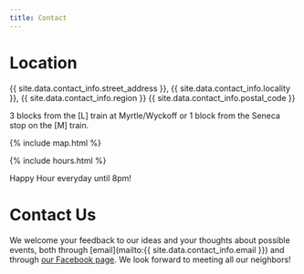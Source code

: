 ```yaml
---
title: Contact
---
```


# Location

{{ site.data.contact_info.street_address }}, {{ site.data.contact_info.locality }}, {{ site.data.contact_info.region }} {{ site.data.contact_info.postal_code }}

3 blocks from the [L] train at Myrtle/Wyckoff or 1 block from the Seneca stop on the [M] train.

{% include map.html %}

{% include hours.html %}

Happy Hour everyday until 8pm!

# Contact Us

We welcome your feedback to our ideas and your thoughts about possible events, both through [email](mailto:{{ site.data.contact_info.email }}) and through [our Facebook page](http://www.facebook.com/TheBadOldDays). We look forward to meeting all our neighbors!
